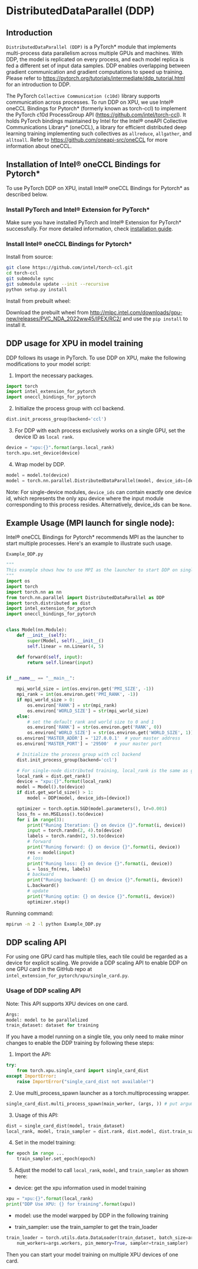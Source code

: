 # DistributedDataParallel (DDP)

## Introduction
`DistributedDataParallel (DDP)` is a PyTorch\* module that implements multi-process data parallelism across multiple GPUs and machines. With DDP, the model is replicated on every process, and each model replica is fed a different set of input data samples. DDP enables overlapping between gradient communication and gradient computations to speed up training. Please refer to https://pytorch.org/tutorials/intermediate/ddp_tutorial.html for an introduction to DDP.

The PyTorch `Collective Communication (c10d)` library supports communication across processes. To run DDP on XPU, we use Intel® oneCCL Bindings for Pytorch\* (formerly known as torch-ccl) to implement the PyTorch c10d ProcessGroup API (https://github.com/intel/torch-ccl). It holds PyTorch bindings maintained by Intel for the Intel® oneAPI Collective Communications Library\* (oneCCL), a library for efficient distributed deep learning training implementing such collectives as `allreduce`, `allgather`, and `alltoall`. Refer to https://github.com/oneapi-src/oneCCL for more information about oneCCL.

## Installation of Intel® oneCCL Bindings for Pytorch\*

To use PyTorch DDP on XPU, install Intel® oneCCL Bindings for Pytorch\* as described below.
### Install PyTorch and Intel® Extension for PyTorch\*

Make sure you have installed PyTorch and Intel® Extension for PyTorch\* successfully.
For more detailed information, check [installation guide](../installation.md).  

### Install Intel® oneCCL Bindings for Pytorch\*

Install from source:
```bash
git clone https://github.com/intel/torch-ccl.git
cd torch-ccl
git submodule sync 
git submodule update --init --recursive
python setup.py install
```

Install from prebuilt wheel:

Download the prebuilt wheel from http://mlpc.intel.com/downloads/gpu-new/releases/PVC_NDA_2022ww45/IPEX/RC2/ and use the `pip install` to install it.

## DDP usage for XPU in model training 

DDP follows its usage in PyTorch. To use DDP on XPU, make the following modifications to your model script:

1. Import the necessary packages.

```python
import torch
import intel_extension_for_pytorch 
import oneccl_bindings_for_pytorch
```      

2. Initialize the process group with ccl backend.

```python
dist.init_process_group(backend='ccl')
```        

3. For DDP with each process exclusively works on a single GPU, set the device ID as `local rank`.

```python 
device = "xpu:{}".format(args.local_rank)
torch.xpu.set_device(device)
```

4. Wrap model by DDP.

```python
model = model.to(device)
model = torch.nn.parallel.DistributedDataParallel(model, device_ids=[device])
```

Note: For single-device modules, `device_ids` can contain exactly one device id, which represents the only xpu device where the input module corresponding to this process resides. Alternatively, device_ids can be `None`.

## Example Usage (MPI launch for single node):
Intel® oneCCL Bindings for Pytorch\* recommends MPI as the launcher to start multiple processes.  Here's an example to illustrate such usage.

`Example_DDP.py`

```python
"""
This example shows how to use MPI as the launcher to start DDP on single node with multiple devices.
"""
import os
import torch
import torch.nn as nn
from torch.nn.parallel import DistributedDataParallel as DDP
import torch.distributed as dist
import intel_extension_for_pytorch
import oneccl_bindings_for_pytorch


class Model(nn.Module):
    def __init__(self):
        super(Model, self).__init__()
        self.linear = nn.Linear(4, 5)

    def forward(self, input):
        return self.linear(input)


if __name__ == "__main__":

    mpi_world_size = int(os.environ.get('PMI_SIZE', -1))
    mpi_rank = int(os.environ.get('PMI_RANK', -1))
    if mpi_world_size > 0:
        os.environ['RANK'] = str(mpi_rank)
        os.environ['WORLD_SIZE'] = str(mpi_world_size)
    else:
        # set the default rank and world size to 0 and 1
        os.environ['RANK'] = str(os.environ.get('RANK', 0))
        os.environ['WORLD_SIZE'] = str(os.environ.get('WORLD_SIZE', 1))
    os.environ['MASTER_ADDR'] = '127.0.0.1'  # your master address
    os.environ['MASTER_PORT'] = '29500'  # your master port

    # Initialize the process group with ccl backend
    dist.init_process_group(backend='ccl')

    # For single-node distributed training, local_rank is the same as global rank
    local_rank = dist.get_rank()
    device = "xpu:{}".format(local_rank)
    model = Model().to(device)
    if dist.get_world_size() > 1:
        model = DDP(model, device_ids=[device])

    optimizer = torch.optim.SGD(model.parameters(), lr=0.001)
    loss_fn = nn.MSELoss().to(device)
    for i in range(3):
        print("Runing Iteration: {} on device {}".format(i, device))
        input = torch.randn(2, 4).to(device)
        labels = torch.randn(2, 5).to(device)
        # forward
        print("Runing forward: {} on device {}".format(i, device))
        res = model(input)
        # loss
        print("Runing loss: {} on device {}".format(i, device))
        L = loss_fn(res, labels)
        # backward
        print("Runing backward: {} on device {}".format(i, device))
        L.backward()
        # update
        print("Runing optim: {} on device {}".format(i, device))
        optimizer.step()
```

Running command:
```bash
mpirun -n 2 -l python Example_DDP.py
```

## DDP scaling API
For using one GPU card has multiple tiles, each tile could be regarded as a device for explicit scaling. We provide a DDP scaling API to enable DDP on one GPU card in the GitHub repo at `intel_extension_for_pytorch/xpu/single_card.py`.

### Usage of DDP scaling API 
Note: This API supports XPU devices on one card.

```python
Args:
model: model to be parallelized
train_dataset: dataset for training
```

If you have a model running on a single tile, you only need to make minor changes to enable the DDP training by following these steps:

1. Import the API:

```python
try:
    from torch.xpu.single_card import single_card_dist
except ImportError:
    raise ImportError("single_card_dist not available!")
```

2. Use multi_process_spawn launcher as a torch.multiprocessing wrapper.

```python
single_card_dist.multi_process_spawn(main_worker, (args, )) # put arguments of main_worker into a tuple
```

3. Usage of this API:

```python
dist = single_card_dist(model, train_dataset)
local_rank, model, train_sampler = dist.rank, dist.model, dist.train_sampler
```

4. Set in the model training:

```python
for epoch in range ...
    train_sampler.set_epoch(epoch)
```

5. Adjust the model to call `local_rank`, `model`, and `train_sampler` as shown here:

- device: get the xpu information used in model training

```python
xpu = "xpu:{}".format(local_rank)
print("DDP Use XPU: {} for training".format(xpu))
```

- model: use the model warpped by DDP in the following training

- train_sampler: use the train_sampler to get the train_loader

```python
train_loader = torch.utils.data.DataLoader(train_dataset, batch_size=args.batch_size, shuffle=(train_sampler is None),
    num_workers=args.workers, pin_memory=True, sampler=train_sampler)
```
Then you can start your model training on multiple XPU devices of one card.

